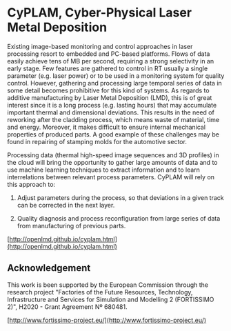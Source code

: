 # CyPLAM, Cyber-Physical Laser Metal Deposition

Existing image-based monitoring and control approaches in laser processing
resort to embedded and PC-based platforms. Flows of data easily achieve tens
of MB per second, requiring a strong selectivity in an early stage. Few
features are gathered to control in RT usually a single parameter (e.g. laser
power) or to be used in a monitoring system for quality control. However,
gathering and processing large temporal series of data in some detail becomes
prohibitive for this kind of systems. As regards to additive manufacturing by
Laser Metal Deposition (LMD), this is of great interest since it is a long
process (e.g. lasting hours) that may accumulate important thermal and
dimensional deviations. This results in the need of reworking after the
cladding process, which means waste of material, time and energy. Moreover, it
makes difficult to ensure internal mechanical properties of produced parts. A
good example of these challenges may be found in repairing of stamping molds
for the automotive sector.

Processing data (thermal high-speed image sequences and 3D profiles) in the
cloud will bring the opportunity to gather large amounts of data and to use
machine learning techniques to extract information and to learn interrelations
between relevant process parameters. CyPLAM will rely on this approach to:

1. Adjust parameters during the process, so that deviations in a given track
can be corrected in the next layer.

2. Quality diagnosis and process reconfiguration from large series of data from
manufacturing of previous parts.

[http://openlmd.github.io/cyplam.html](http://openlmd.github.io/cyplam.html)

## Acknowledgement

This work is been supported by the European Commission through the research
project "Factories of the Future Resources, Technology, Infrastructure and
Services for Simulation and Modelling 2 (FORTISSIMO 2)", H2020 - Grant
Agreement Nº 680481.

[http://www.fortissimo-project.eu/](http://www.fortissimo-project.eu/)
